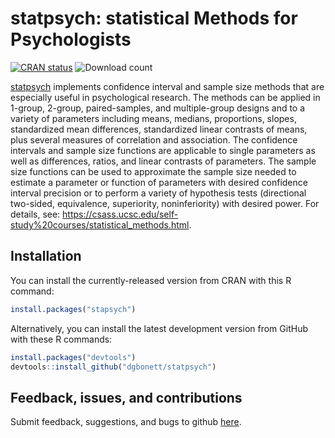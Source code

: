 
# statpsych: statistical Methods for Psychologists

[![CRAN
status](https://www.r-pkg.org/badges/version/statpsych)](https://CRAN.R-project.org/package=statpsych)
![Download
count](https://cranlogs.r-pkg.org/badges/last-month/statpsych)

[statpsych](https://github.com/dgbonett/statpsych) implements confidence
interval and sample size methods that are especially useful in
psychological research. The methods can be applied in 1-group, 2-group,
paired-samples, and multiple-group designs and to a variety of
parameters including means, medians, proportions, slopes, standardized
mean differences, standardized linear contrasts of means, plus several
measures of correlation and association. The confidence intervals and
sample size functions are applicable to single parameters as well as
differences, ratios, and linear contrasts of parameters. The sample size
functions can be used to approximate the sample size needed to estimate
a parameter or function of parameters with desired confidence interval
precision or to perform a variety of hypothesis tests (directional
two-sided, equivalence, superiority, noninferiority) with desired power.
For details, see:
<https://csass.ucsc.edu/self-study%20courses/statistical_methods.html>.

## Installation

You can install the currently-released version from CRAN with this R
command:

``` r
install.packages("stapsych")
```

Alternatively, you can install the latest development version from
GitHub with these R commands:

``` r
install.packages("devtools")
devtools::install_github("dgbonett/statpsych")
```

## Feedback, issues, and contributions

Submit feedback, suggestions, and bugs to github
[here](https://github.com/dgbonett/statpsych/issues/new).
